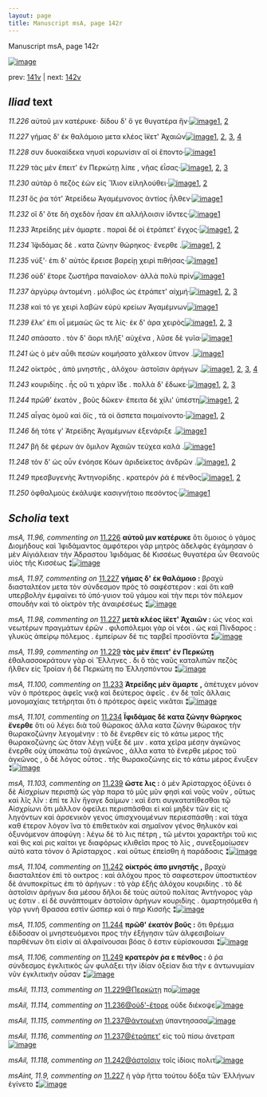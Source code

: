 ```yaml
---
layout: page
title: Manuscript msA, page 142r
---
```


Manuscript msA, page 142r

[![image](http://www.homermultitext.org/iipsrv?OBJ=IIP,1.0&FIF=/project/homer/pyramidal/deepzoom/hmt/vaimg/2017a/VA142RN_0314.tif&WID=100&CVT=JPEG)](http://www.homermultitext.org/ict2/?urn=urn:cite2:hmt:vaimg.2017a:VA142RN_0314)

prev:  [141v](../141v/) | next:  [142v](../142v/)

## *Iliad* text

*11.226* <a id="11.226"/> αὐτοῦ μιν κατέρυκε· δίδου δ' ὅ γε θυγατέρα ἥν·[![image](http://www.homermultitext.org/iipsrv?OBJ=IIP,1.0&FIF=/project/homer/pyramidal/deepzoom/hmt/vaimg/2017a/VA142RN_0314.tif&RGN=0.169,0.205,0.4,0.0308&WID=1000&CVT=JPEG)](http://www.homermultitext.org/ict2/?urn=urn:cite2:hmt:vaimg.2017a:VA142RN_0314@0.169,0.205,0.4,0.0308)[1](#msA_11.96), [2](#msA_11.164)

*11.227* <a id="11.227"/> γήμας δ' ἐκ θαλάμοιο μετα κλέος ἵ̈κετ' Ἀχαιῶν[![image](http://www.homermultitext.org/iipsrv?OBJ=IIP,1.0&FIF=/project/homer/pyramidal/deepzoom/hmt/vaimg/2017a/VA142RN_0314.tif&RGN=0.167,0.2282,0.404,0.027&WID=1000&CVT=JPEG)](http://www.homermultitext.org/ict2/?urn=urn:cite2:hmt:vaimg.2017a:VA142RN_0314@0.167,0.2282,0.404,0.027)[1](#msA_11.98), [2](#msA_11.97), [3](#msA_11.164), [4](#msAint_11.9)

*11.228* <a id="11.228"/> συν δυοκαίδεκα νηυσὶ κορωνίσιν αἵ οἱ ἕποντο·[![image](http://www.homermultitext.org/iipsrv?OBJ=IIP,1.0&FIF=/project/homer/pyramidal/deepzoom/hmt/vaimg/2017a/VA142RN_0314.tif&RGN=0.164,0.2432,0.404,0.0285&WID=1000&CVT=JPEG)](http://www.homermultitext.org/ict2/?urn=urn:cite2:hmt:vaimg.2017a:VA142RN_0314@0.164,0.2432,0.404,0.0285)[1](#msA_11.164)

*11.229* <a id="11.229"/> τὰς μὲν ἔπειτ' ἐν Περκώτῃ λίπε , νῆας ἐΐσας·[![image](http://www.homermultitext.org/iipsrv?OBJ=IIP,1.0&FIF=/project/homer/pyramidal/deepzoom/hmt/vaimg/2017a/VA142RN_0314.tif&RGN=0.167,0.2635,0.412,0.0248&WID=1000&CVT=JPEG)](http://www.homermultitext.org/ict2/?urn=urn:cite2:hmt:vaimg.2017a:VA142RN_0314@0.167,0.2635,0.412,0.0248)[1](#msA_11.99), [2](#msAil_11.113), [3](#msA_11.164)

*11.230* <a id="11.230"/> αὐτὰρ ὃ πεζὸς ἐὼν εἰς Ἴ̈λιον εἰληλούθει·[![image](http://www.homermultitext.org/iipsrv?OBJ=IIP,1.0&FIF=/project/homer/pyramidal/deepzoom/hmt/vaimg/2017a/VA142RN_0314.tif&RGN=0.164,0.2823,0.35,0.0195&WID=1000&CVT=JPEG)](http://www.homermultitext.org/ict2/?urn=urn:cite2:hmt:vaimg.2017a:VA142RN_0314@0.164,0.2823,0.35,0.0195)[1](#msAim_11.24), [2](#msA_11.164)

*11.231* <a id="11.231"/> ὅς ῥα τότ' Ἀτρείδεω Ἀγαμέμνονος ἀντίος ἦλθεν·[![image](http://www.homermultitext.org/iipsrv?OBJ=IIP,1.0&FIF=/project/homer/pyramidal/deepzoom/hmt/vaimg/2017a/VA142RN_0314.tif&RGN=0.16,0.2995,0.412,0.0255&WID=1000&CVT=JPEG)](http://www.homermultitext.org/ict2/?urn=urn:cite2:hmt:vaimg.2017a:VA142RN_0314@0.16,0.2995,0.412,0.0255)[1](#msA_11.164)

*11.232* <a id="11.232"/> οἳ δ' ὅτε δὴ σχεδὸν ἦσαν ἐπ αλλήλοισιν ἰ̈όντες·[![image](http://www.homermultitext.org/iipsrv?OBJ=IIP,1.0&FIF=/project/homer/pyramidal/deepzoom/hmt/vaimg/2017a/VA142RN_0314.tif&RGN=0.161,0.3198,0.379,0.0248&WID=1000&CVT=JPEG)](http://www.homermultitext.org/ict2/?urn=urn:cite2:hmt:vaimg.2017a:VA142RN_0314@0.161,0.3198,0.379,0.0248)[1](#msA_11.164)

*11.233* <a id="11.233"/> Ἀτρείδης μὲν άμαρτε . παραὶ δέ οἱ ἐτράπετ' ἔγχος·[![image](http://www.homermultitext.org/iipsrv?OBJ=IIP,1.0&FIF=/project/homer/pyramidal/deepzoom/hmt/vaimg/2017a/VA142RN_0314.tif&RGN=0.165,0.3386,0.404,0.0248&WID=1000&CVT=JPEG)](http://www.homermultitext.org/ict2/?urn=urn:cite2:hmt:vaimg.2017a:VA142RN_0314@0.165,0.3386,0.404,0.0248)[1](#msA_11.100), [2](#msA_11.164)

*11.234* <a id="11.234"/> Ἰ̈φιδάμας δὲ . κατα ζώνην θώρηκος· ἔνερθε .[![image](http://www.homermultitext.org/iipsrv?OBJ=IIP,1.0&FIF=/project/homer/pyramidal/deepzoom/hmt/vaimg/2017a/VA142RN_0314.tif&RGN=0.165,0.3574,0.409,0.027&WID=1000&CVT=JPEG)](http://www.homermultitext.org/ict2/?urn=urn:cite2:hmt:vaimg.2017a:VA142RN_0314@0.165,0.3574,0.409,0.027)[1](#msA_11.164), [2](#msA_11.101)

*11.235* <a id="11.235"/> νύξ'· ἐπι δ' αὐτὸς ἔρεισε βαρείῃ χειρὶ πιθήσας·[![image](http://www.homermultitext.org/iipsrv?OBJ=IIP,1.0&FIF=/project/homer/pyramidal/deepzoom/hmt/vaimg/2017a/VA142RN_0314.tif&RGN=0.163,0.3761,0.399,0.0293&WID=1000&CVT=JPEG)](http://www.homermultitext.org/ict2/?urn=urn:cite2:hmt:vaimg.2017a:VA142RN_0314@0.163,0.3761,0.399,0.0293)[1](#msA_11.164)

*11.236* <a id="11.236"/> οὐδ' ἔτορε ζωστῆρα παναίολον· ἀλλὰ πολὺ πρὶν[![image](http://www.homermultitext.org/iipsrv?OBJ=IIP,1.0&FIF=/project/homer/pyramidal/deepzoom/hmt/vaimg/2017a/VA142RN_0314.tif&RGN=0.164,0.3971,0.397,0.0248&WID=1000&CVT=JPEG)](http://www.homermultitext.org/ict2/?urn=urn:cite2:hmt:vaimg.2017a:VA142RN_0314@0.164,0.3971,0.397,0.0248)[1](#msA_11.164)

*11.237* <a id="11.237"/> ἀργύρῳ ἀντομένη . μόλιβος ὡς ἐτράπετ' αἰχμή·[![image](http://www.homermultitext.org/iipsrv?OBJ=IIP,1.0&FIF=/project/homer/pyramidal/deepzoom/hmt/vaimg/2017a/VA142RN_0314.tif&RGN=0.162,0.4152,0.409,0.0263&WID=1000&CVT=JPEG)](http://www.homermultitext.org/ict2/?urn=urn:cite2:hmt:vaimg.2017a:VA142RN_0314@0.162,0.4152,0.409,0.0263)[1](#msAil_11.116), [2](#msAil_11.115), [3](#msA_11.164)

*11.238* <a id="11.238"/> καὶ τό γε χειρὶ λαβὼν εὐρὺ κρείων Ἀγαμέμνων[![image](http://www.homermultitext.org/iipsrv?OBJ=IIP,1.0&FIF=/project/homer/pyramidal/deepzoom/hmt/vaimg/2017a/VA142RN_0314.tif&RGN=0.16,0.4339,0.411,0.0263&WID=1000&CVT=JPEG)](http://www.homermultitext.org/ict2/?urn=urn:cite2:hmt:vaimg.2017a:VA142RN_0314@0.16,0.4339,0.411,0.0263)[1](#msA_11.164)

*11.239* <a id="11.239"/> ἕλκ' ἐπι οἷ μεμαὼς ὥς τε λίς· ἐκ δ' άρα χειρὸς[![image](http://www.homermultitext.org/iipsrv?OBJ=IIP,1.0&FIF=/project/homer/pyramidal/deepzoom/hmt/vaimg/2017a/VA142RN_0314.tif&RGN=0.159,0.4512,0.401,0.0255&WID=1000&CVT=JPEG)](http://www.homermultitext.org/ict2/?urn=urn:cite2:hmt:vaimg.2017a:VA142RN_0314@0.159,0.4512,0.401,0.0255)[1](#msA_11.103), [2](#msA_11.164), [3](#msA_11.102)

*11.240* <a id="11.240"/> σπάσατο . τὸν δ' ἄορι πλῆξ' αὐχένα , λῦσε δὲ γυῖα·[![image](http://www.homermultitext.org/iipsrv?OBJ=IIP,1.0&FIF=/project/homer/pyramidal/deepzoom/hmt/vaimg/2017a/VA142RN_0314.tif&RGN=0.162,0.4707,0.406,0.0255&WID=1000&CVT=JPEG)](http://www.homermultitext.org/ict2/?urn=urn:cite2:hmt:vaimg.2017a:VA142RN_0314@0.162,0.4707,0.406,0.0255)[1](#msA_11.164)

*11.241* <a id="11.241"/> ὡς ὁ μὲν αὖθι πεσὼν κοιμήσατο χάλκεον ὕπνον .[![image](http://www.homermultitext.org/iipsrv?OBJ=IIP,1.0&FIF=/project/homer/pyramidal/deepzoom/hmt/vaimg/2017a/VA142RN_0314.tif&RGN=0.16,0.4887,0.409,0.0285&WID=1000&CVT=JPEG)](http://www.homermultitext.org/ict2/?urn=urn:cite2:hmt:vaimg.2017a:VA142RN_0314@0.16,0.4887,0.409,0.0285)[1](#msA_11.164)

*11.242* <a id="11.242"/> οἰκτρὸς , ἀπὸ μνηστῆς , ἀλόχου· ἀστοῖσιν ἀρήγων .[![image](http://www.homermultitext.org/iipsrv?OBJ=IIP,1.0&FIF=/project/homer/pyramidal/deepzoom/hmt/vaimg/2017a/VA142RN_0314.tif&RGN=0.163,0.5105,0.413,0.0248&WID=1000&CVT=JPEG)](http://www.homermultitext.org/ict2/?urn=urn:cite2:hmt:vaimg.2017a:VA142RN_0314@0.163,0.5105,0.413,0.0248)[1](#msA_11.104), [2](#msAil_11.117), [3](#msAil_11.118), [4](#msA_11.164)

*11.243* <a id="11.243"/> κουριδίης . ἧς οὔ τι χάριν ἴ̈δε . πολλὰ δ' ἔδωκε·[![image](http://www.homermultitext.org/iipsrv?OBJ=IIP,1.0&FIF=/project/homer/pyramidal/deepzoom/hmt/vaimg/2017a/VA142RN_0314.tif&RGN=0.16,0.5285,0.383,0.0278&WID=1000&CVT=JPEG)](http://www.homermultitext.org/ict2/?urn=urn:cite2:hmt:vaimg.2017a:VA142RN_0314@0.16,0.5285,0.383,0.0278)[1](#msAil_11.119), [2](#msA_11.164), [3](#msAil_11.120)

*11.244* <a id="11.244"/> πρῶθ' ἑκατὸν , βοῦς δῶκεν· ἔπειτα δὲ χίλι' ὑπέστη[![image](http://www.homermultitext.org/iipsrv?OBJ=IIP,1.0&FIF=/project/homer/pyramidal/deepzoom/hmt/vaimg/2017a/VA142RN_0314.tif&RGN=0.16,0.5495,0.425,0.0203&WID=1000&CVT=JPEG)](http://www.homermultitext.org/ict2/?urn=urn:cite2:hmt:vaimg.2017a:VA142RN_0314@0.16,0.5495,0.425,0.0203)[1](#msA_11.105), [2](#msA_11.164)

*11.245* <a id="11.245"/> αἶγας ὁμοῦ καὶ ὄϊς , τά οἱ ἄσπετα ποιμαίνοντο·[![image](http://www.homermultitext.org/iipsrv?OBJ=IIP,1.0&FIF=/project/homer/pyramidal/deepzoom/hmt/vaimg/2017a/VA142RN_0314.tif&RGN=0.158,0.5676,0.414,0.027&WID=1000&CVT=JPEG)](http://www.homermultitext.org/ict2/?urn=urn:cite2:hmt:vaimg.2017a:VA142RN_0314@0.158,0.5676,0.414,0.027)[1](#msAil_11.121), [2](#msA_11.164)

*11.246* <a id="11.246"/> δὴ τότε γ' Ἀτρείδης Ἀγαμέμνων ἐξενάριξε .[![image](http://www.homermultitext.org/iipsrv?OBJ=IIP,1.0&FIF=/project/homer/pyramidal/deepzoom/hmt/vaimg/2017a/VA142RN_0314.tif&RGN=0.16,0.5871,0.391,0.024&WID=1000&CVT=JPEG)](http://www.homermultitext.org/ict2/?urn=urn:cite2:hmt:vaimg.2017a:VA142RN_0314@0.16,0.5871,0.391,0.024)[1](#msA_11.164)

*11.247* <a id="11.247"/> βῆ δὲ φέρων ἀν ὅμιλον Ἀχαιῶν τεύχεα καλά .[![image](http://www.homermultitext.org/iipsrv?OBJ=IIP,1.0&FIF=/project/homer/pyramidal/deepzoom/hmt/vaimg/2017a/VA142RN_0314.tif&RGN=0.159,0.6051,0.405,0.0255&WID=1000&CVT=JPEG)](http://www.homermultitext.org/ict2/?urn=urn:cite2:hmt:vaimg.2017a:VA142RN_0314@0.159,0.6051,0.405,0.0255)[1](#msA_11.164)

*11.248* <a id="11.248"/> τὸν δ' ὡς οὖν ἐνόησε Κόων ἀριδείκετος ἀνδρῶν .[![image](http://www.homermultitext.org/iipsrv?OBJ=IIP,1.0&FIF=/project/homer/pyramidal/deepzoom/hmt/vaimg/2017a/VA142RN_0314.tif&RGN=0.155,0.6231,0.424,0.0263&WID=1000&CVT=JPEG)](http://www.homermultitext.org/ict2/?urn=urn:cite2:hmt:vaimg.2017a:VA142RN_0314@0.155,0.6231,0.424,0.0263)[1](#msAil_11.122), [2](#msA_11.164)

*11.249* <a id="11.249"/> πρεσβυγενὴς Ἀντηνορίδης . κρατερόν ῥά ἑ πένθος[![image](http://www.homermultitext.org/iipsrv?OBJ=IIP,1.0&FIF=/project/homer/pyramidal/deepzoom/hmt/vaimg/2017a/VA142RN_0314.tif&RGN=0.152,0.6411,0.434,0.027&WID=1000&CVT=JPEG)](http://www.homermultitext.org/ict2/?urn=urn:cite2:hmt:vaimg.2017a:VA142RN_0314@0.152,0.6411,0.434,0.027)[1](#msA_11.106), [2](#msA_11.164)

*11.250* <a id="11.250"/> ὀφθαλμοὺς ἐκάλυψε κασιγνήτοιο πεσόντος·[![image](http://www.homermultitext.org/iipsrv?OBJ=IIP,1.0&FIF=/project/homer/pyramidal/deepzoom/hmt/vaimg/2017a/VA142RN_0314.tif&RGN=0.151,0.6614,0.405,0.0285&WID=1000&CVT=JPEG)](http://www.homermultitext.org/ict2/?urn=urn:cite2:hmt:vaimg.2017a:VA142RN_0314@0.151,0.6614,0.405,0.0285)[1](#msA_11.164)

## *Scholia* text

*msA, 11.96, commenting on* [11.226](#11.226)  <a id="msA_11.96"/> **αὐτοῦ μιν κατέρυκε** ὅτι ὅμοιος ὁ γάμος Διομήδους καὶ Ἰφιδάμαντος ἀμφότεροι γὰρ μητρὸς ἀδελφὰς ἐγάμησαν ὁ μὲν Αἰγιάλειαν τὴν Ἀδραστου Ἰφιδάμας δὲ Κισσέως θυγατέρα ὦν Θεανοῦς υἱὸς τῆς Κισσέως ⁑[![image](http://www.homermultitext.org/iipsrv?OBJ=IIP,1.0&FIF=/project/homer/pyramidal/deepzoom/hmt/vaimg/2017a/VA142RN_0314.tif&RGN=0.1533,0.097,0.6373,0.0331&WID=1000&CVT=JPEG)](http://www.homermultitext.org/ict2/?urn=urn:cite2:hmt:vaimg.2017a:VA142RN_0314@0.1533,0.097,0.6373,0.0331)

*msA, 11.97, commenting on* [11.227](#11.227)  <a id="msA_11.97"/> **γήμας δ' ἐκ θαλάμοιο :** βραχὺ διασταλτέον μετα τὸν σύνδεσμον πρὸς τὸ σαφέστερον : καὶ ὅτι καθ υπερβολὴν ἐμφαίνει τὸ ὑπό·γυιον τοῦ γάμου καὶ τὴν περι τὸν πόλεμον σπουδὴν καὶ τὸ οἰκτρὸν τῆς ἀναιρέσέως ⁑[![image](http://www.homermultitext.org/iipsrv?OBJ=IIP,1.0&FIF=/project/homer/pyramidal/deepzoom/hmt/vaimg/2017a/VA142RN_0314.tif&RGN=0.1563,0.1226,0.6293,0.0331&WID=1000&CVT=JPEG)](http://www.homermultitext.org/ict2/?urn=urn:cite2:hmt:vaimg.2017a:VA142RN_0314@0.1563,0.1226,0.6293,0.0331)

*msA, 11.98, commenting on* [11.227](#11.227)  <a id="msA_11.98"/> **μετὰ κλέος ί̈κετ' Ἀχαιῶν :** ὡς νέος καὶ νεωτέρων πραγμάτων ἐρῶν . φιλοπόλεμοι γὰρ οἱ νέοι . ὡς καὶ Πίνδαρος : γλυκὺς ἀπείρῳ πόλεμος . ἐμπείρων δέ τις ταρβεῖ προσϊόντα ⁑[![image](http://www.homermultitext.org/iipsrv?OBJ=IIP,1.0&FIF=/project/homer/pyramidal/deepzoom/hmt/vaimg/2017a/VA142RN_0314.tif&RGN=0.1533,0.1383,0.6323,0.0414&WID=1000&CVT=JPEG)](http://www.homermultitext.org/ict2/?urn=urn:cite2:hmt:vaimg.2017a:VA142RN_0314@0.1533,0.1383,0.6323,0.0414)

*msA, 11.99, commenting on* [11.229](#11.229)  <a id="msA_11.99"/> **τὰς μὲν ἔπειτ' ἐν Περκώτῃ** ἐθαλασσοκράτουν γὰρ οἱ Ἔλληνες . δι ὃ τὰς ναῦς καταλιπῶν πεζὸς ῆλθεν εἰς Τροίαν ἡ δὲ Περκώτη πο Ἑλλησπόντου ⁑[![image](http://www.homermultitext.org/iipsrv?OBJ=IIP,1.0&FIF=/project/homer/pyramidal/deepzoom/hmt/vaimg/2017a/VA142RN_0314.tif&RGN=0.1493,0.1586,0.6413,0.0301&WID=1000&CVT=JPEG)](http://www.homermultitext.org/ict2/?urn=urn:cite2:hmt:vaimg.2017a:VA142RN_0314@0.1493,0.1586,0.6413,0.0301)

*msA, 11.100, commenting on* [11.233](#11.233)  <a id="msA_11.100"/> **Ἀτρείδης μὲν ἅμαρτε ,** ἀπέτυχεν μόνον νῦν ὁ πρότερος ἀφεῖς νικᾷ καὶ δεύτερος ἀφεῖς . ἐν δὲ ταῖς ἄλλαις μονομαχίαις τετήρηται ὅτι ὁ πρότερος ἀφεὶς νικᾶται ⁑[![image](http://www.homermultitext.org/iipsrv?OBJ=IIP,1.0&FIF=/project/homer/pyramidal/deepzoom/hmt/vaimg/2017a/VA142RN_0314.tif&RGN=0.499,0.1744,0.2946,0.0699&WID=1000&CVT=JPEG)](http://www.homermultitext.org/ict2/?urn=urn:cite2:hmt:vaimg.2017a:VA142RN_0314@0.499,0.1744,0.2946,0.0699)

*msA, 11.101, commenting on* [11.234](#11.234)  <a id="msA_11.101"/> **Ϊφιδάμας δὲ κατα ζώνην θώρηκος ἔνερθε** ὅτι οὐ λέγει διὰ τοῦ θώρακος ἀλλα κατα ζώνην θώρακος τὴν θωρακοζώνην λεγομένην : τὸ δὲ ἔνερθεν εἰς τὸ κάτω μερος τῆς θωρακοζώνης ὡς ὅταν λέγῃ νύξε δέ μιν . κατα χεῖρα μέσην ἀγκῶνος ἔνερθε οὐχ ὑποκάτω τοῦ ἀγκῶνος , ἀλλα κατα τὸ ἔνερθε μέρος τοῦ ἀγκῶνος , ὁ δὲ λόγος οὗτος . τῆς θωρακοζώνης εἰς τὸ κάτω μέρος ἔνυξεν ⁑[![image](http://www.homermultitext.org/iipsrv?OBJ=IIP,1.0&FIF=/project/homer/pyramidal/deepzoom/hmt/vaimg/2017a/VA142RN_0314.tif&RGN=0.5752,0.2383,0.2445,0.1308&WID=1000&CVT=JPEG)](http://www.homermultitext.org/ict2/?urn=urn:cite2:hmt:vaimg.2017a:VA142RN_0314@0.5752,0.2383,0.2445,0.1308)

*msA, 11.103, commenting on* [11.239](#11.239)  <a id="msA_11.103"/> **ὥστε λις :** ὁ μὲν Ἀρίσταρχος ὀξύνει ὁ δὲ Αἰσχρίων περισπᾷ ὡς γὰρ παρα τὸ μῦς μῦν φησὶ καὶ νοῦς νοῦν , οὕτως καὶ λῖς λῖν : ἐπί τε λῖν ἥγαγε δαίμων : καὶ ἔστι συγκατατίθεσθαι τῷ Αἰσχρίωνι ὅτι μᾶλλον ὀφείλει περισπᾶσθαι εἰ καὶ μηδὲν τῶν εἰς ις ληγόντων καὶ ἀρσενικὸν γενος ὑπισχνουμένων περιεσπάσθη : καὶ τάχα καθ έτερον λόγον ἵνα τὸ ἐπιθετικὸν καὶ σημαῖνον γένος θηλυκὸν καὶ ὀξυνόμενον ἀποφύγη : λέγω δὲ τὸ λις πέτρη , τῶ μέντοι χαρακτῆρι τοῦ κις καὶ θις καὶ ρις καίτοι γε διαφόρως κλιθεῖσι προς τὸ λὶς , συνεξομοίωσεν αὐτὸ κατα τόνον ὁ Ἀρίσταρχος . καὶ οὕτως ἐπείσθη ἡ παράδοσις ⁑[![image](http://www.homermultitext.org/iipsrv?OBJ=IIP,1.0&FIF=/project/homer/pyramidal/deepzoom/hmt/vaimg/2017a/VA142RN_0314.tif&RGN=0.5752,0.388,0.2124,0.2015&WID=1000&CVT=JPEG)](http://www.homermultitext.org/ict2/?urn=urn:cite2:hmt:vaimg.2017a:VA142RN_0314@0.5752,0.388,0.2124,0.2015)

*msA, 11.104, commenting on* [11.242](#11.242)  <a id="msA_11.104"/> **οἱκτρός ἀπο μνηστῆς ,** βραχὺ διασταλτέον ἐπὶ τὸ οικτρος : καὶ ἀλόχου προς τὸ σαφεστερον ὑποστικτέον δὲ ἀνυποκρίτως ἐπι τὸ ἀρήγων : τὸ γὰρ ἑξῆς ἀλόχου κουριδίης . τὸ δὲ ἀστοῖσιν ἀρήγων δια μέσου δῆλοι δὲ τοὺς αὐτοῦ πολίτας Ἀντήνορος γὰρ υς ἐστιν . εἰ δὲ συνάπτοιμεν ἀστοῖσιν ἀρήγων κουριδίης . ἁμαρτησόμεθα ἡ γὰρ γυνὴ Θρασσα εστὶν ὥσπερ καὶ ὁ πηρ Κισσῆς ⁑[![image](http://www.homermultitext.org/iipsrv?OBJ=IIP,1.0&FIF=/project/homer/pyramidal/deepzoom/hmt/vaimg/2017a/VA142RN_0314.tif&RGN=0.1613,0.582,0.6263,0.1308&WID=1000&CVT=JPEG)](http://www.homermultitext.org/ict2/?urn=urn:cite2:hmt:vaimg.2017a:VA142RN_0314@0.1613,0.582,0.6263,0.1308)

*msA, 11.105, commenting on* [11.244](#11.244)  <a id="msA_11.105"/> **πρῶθ' ἑκατὸν βοῦς :** ὅτι θρέμμα ἐδίδοσαν οἱ μνηστευόμενοι προς τὴν ἐξήγησιν τῶν ἀλφεσιβοίων παρθένων ὅτι εἰσὶν αἱ ἀλφαίνουσαι βόας ὅ ἐστιν εὑρίσκουσαι ⁑[![image](http://www.homermultitext.org/iipsrv?OBJ=IIP,1.0&FIF=/project/homer/pyramidal/deepzoom/hmt/vaimg/2017a/VA142RN_0314.tif&RGN=0.1613,0.694,0.6263,0.0398&WID=1000&CVT=JPEG)](http://www.homermultitext.org/ict2/?urn=urn:cite2:hmt:vaimg.2017a:VA142RN_0314@0.1613,0.694,0.6263,0.0398)

*msA, 11.106, commenting on* [11.249](#11.249)  <a id="msA_11.106"/> **κρατερὸν ῥα ε πένθος :** ὁ ῥα σύνδεσμος ἐγκλιτικὸς ὦν φυλάξει τὴν ἰδίαν ὀξείαν δια τὴν ε ἀντωνυμίαν νῦν ἐγκλιτικὴν οὖσαν ⁑[![image](http://www.homermultitext.org/iipsrv?OBJ=IIP,1.0&FIF=/project/homer/pyramidal/deepzoom/hmt/vaimg/2017a/VA142RN_0314.tif&RGN=0.1583,0.7105,0.6222,0.0368&WID=1000&CVT=JPEG)](http://www.homermultitext.org/ict2/?urn=urn:cite2:hmt:vaimg.2017a:VA142RN_0314@0.1583,0.7105,0.6222,0.0368)

*msAil, 11.113, commenting on* [11.229@Περκώτῃ](#11.229@Περκώτῃ)  <a id="msAil_11.113"/> πο[![image](http://www.homermultitext.org/iipsrv?OBJ=IIP,1.0&FIF=/project/homer/pyramidal/deepzoom/hmt/vaimg/2017a/VA142RN_0314.tif&RGN=0.365,0.2618,0.024,0.0105&WID=1000&CVT=JPEG)](http://www.homermultitext.org/ict2/?urn=urn:cite2:hmt:vaimg.2017a:VA142RN_0314@0.365,0.2618,0.024,0.0105)

*msAil, 11.114, commenting on* [11.236@οὐδ'-ἔτορε](#11.236@οὐδ'-ἔτορε)  <a id="msAil_11.114"/> οὐδε διέκοψε[![image](http://www.homermultitext.org/iipsrv?OBJ=IIP,1.0&FIF=/project/homer/pyramidal/deepzoom/hmt/vaimg/2017a/VA142RN_0314.tif&RGN=0.233,0.3901,0.065,0.0165&WID=1000&CVT=JPEG)](http://www.homermultitext.org/ict2/?urn=urn:cite2:hmt:vaimg.2017a:VA142RN_0314@0.233,0.3901,0.065,0.0165)

*msAil, 11.115, commenting on* [11.237@ἀντομένη](#11.237@ἀντομένη)  <a id="msAil_11.115"/> ὑπαντησασα[![image](http://www.homermultitext.org/iipsrv?OBJ=IIP,1.0&FIF=/project/homer/pyramidal/deepzoom/hmt/vaimg/2017a/VA142RN_0314.tif&RGN=0.268,0.4126,0.06,0.012&WID=1000&CVT=JPEG)](http://www.homermultitext.org/ict2/?urn=urn:cite2:hmt:vaimg.2017a:VA142RN_0314@0.268,0.4126,0.06,0.012)

*msAil, 11.116, commenting on* [11.237@ἐτράπετ'](#11.237@ἐτράπετ')  <a id="msAil_11.116"/> εἰς τοῦ πίσω ἀνετραπ[![image](http://www.homermultitext.org/iipsrv?OBJ=IIP,1.0&FIF=/project/homer/pyramidal/deepzoom/hmt/vaimg/2017a/VA142RN_0314.tif&RGN=0.451,0.4096,0.119,0.0158&WID=1000&CVT=JPEG)](http://www.homermultitext.org/ict2/?urn=urn:cite2:hmt:vaimg.2017a:VA142RN_0314@0.451,0.4096,0.119,0.0158)

*msAil, 11.118, commenting on* [11.242@ἀστοῖσιν](#11.242@ἀστοῖσιν)  <a id="msAil_11.118"/> τοῖς ἰδίοις πολιτ[![image](http://www.homermultitext.org/iipsrv?OBJ=IIP,1.0&FIF=/project/homer/pyramidal/deepzoom/hmt/vaimg/2017a/VA142RN_0314.tif&RGN=0.454,0.5086,0.058,0.0098&WID=1000&CVT=JPEG)](http://www.homermultitext.org/ict2/?urn=urn:cite2:hmt:vaimg.2017a:VA142RN_0314@0.454,0.5086,0.058,0.0098)

*msAint, 11.9, commenting on* [11.227](#11.227)  <a id="msAint_11.9"/> ἡ γὰρ ἥττα τούτου δόξα τῶν Ἑλλήνων ἐγίνετο ⁑[![image](http://www.homermultitext.org/iipsrv?OBJ=IIP,1.0&FIF=/project/homer/pyramidal/deepzoom/hmt/vaimg/2017a/VA142RN_0314.tif&RGN=0.101,0.2296,0.067,0.0315&WID=1000&CVT=JPEG)](http://www.homermultitext.org/ict2/?urn=urn:cite2:hmt:vaimg.2017a:VA142RN_0314@0.101,0.2296,0.067,0.0315)